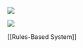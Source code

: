 ![](../../z_images/Pasted%20image%2020220331093502.png)

![](../../z_images/Pasted%20image%2020220331093532.png)

[[Rules-Based System]]